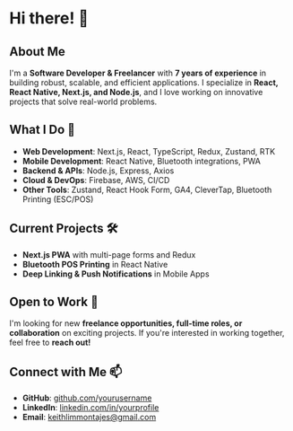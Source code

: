 # Hi there! 👋

## About Me
I'm a **Software Developer & Freelancer** with **7 years of experience** in building robust, scalable, and efficient applications. I specialize in **React, React Native, Next.js, and Node.js**, and I love working on innovative projects that solve real-world problems.

## What I Do 🚀
- **Web Development**: Next.js, React, TypeScript, Redux, Zustand, RTK
- **Mobile Development**: React Native, Bluetooth integrations, PWA
- **Backend & APIs**: Node.js, Express, Axios
- **Cloud & DevOps**: Firebase, AWS, CI/CD
- **Other Tools**: Zustand, React Hook Form, GA4, CleverTap, Bluetooth Printing (ESC/POS)

## Current Projects 🛠️
- **Next.js PWA** with multi-page forms and Redux
- **Bluetooth POS Printing** in React Native
- **Deep Linking & Push Notifications** in Mobile Apps

## Open to Work 💼
I'm looking for new **freelance opportunities, full-time roles, or collaboration** on exciting projects. If you're interested in working together, feel free to **reach out!**

## Connect with Me 📫
- **GitHub**: [github.com/yourusername](https://github.com/keithlimmontajes)
- **LinkedIn**: [linkedin.com/in/yourprofile](https://linkedin.com/in/keithlimmontajes)
- **Email**: keithlimmontajes@gmail.com


